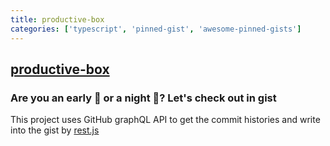 ```yaml
---
title: productive-box
categories: ['typescript', 'pinned-gist', 'awesome-pinned-gists']
---
```

## [productive-box](https://github.com/maxam2017/productive-box)

### Are you an early 🐤 or a night 🦉? Let's check out in gist

This project uses GitHub graphQL API to get the commit histories and write into the gist by [rest.js](https://github.com/octokit/rest.js#readme)
